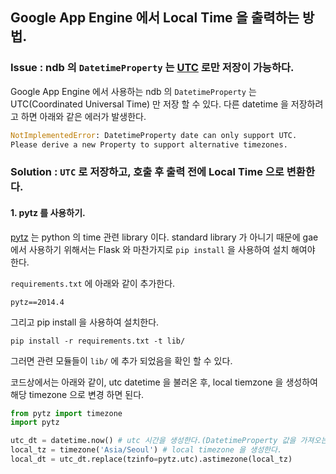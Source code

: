 ## Google App Engine 에서 Local Time 을 출력하는 방법.

### Issue : ndb 의 `DatetimeProperty` 는 [UTC](http://ko.wikipedia.org/wiki/%ED%98%91%EC%A0%95_%EC%84%B8%EA%B3%84%EC%8B%9C) 로만 저장이 가능하다.
Google App Engine 에서 사용하는 ndb 의 `DatetimeProperty` 는 UTC(Coordinated Universal Time) 만 저장 할 수 있다.
다른 datetime 을 저장하려고 하면 아래와 같은 에러가 발생한다.

```python
NotImplementedError: DatetimeProperty date can only support UTC.
Please derive a new Property to support alternative timezones.
```

### Solution : `UTC` 로 저장하고, 호출 후 출력 전에 Local Time 으로 변환한다.

#### 1. pytz 를 사용하기.
[pytz](http://pytz.sourceforge.net/) 는 python 의 time 관련 library 이다. standard library 가 아니기 때문에
gae 에서 사용하기 위해서는 Flask 와 마찬가지로 `pip install` 을 사용하여 설치 해여야 한다.

`requirements.txt` 에 아래와 같이 추가한다.

```
pytz==2014.4
```

그리고 pip install 을 사용하여 설치한다.

```shell
pip install -r requirements.txt -t lib/
```

그러면 관련 모듈들이 `lib/` 에 추가 되었음을 확인 할 수 있다.

코드상에서는 아래와 같이, utc datetime 을 불러온 후, local tiemzone 을 생성하여 해당 timezone 으로
변경 하면 된다.

```python
from pytz import timezone
import pytz

utc_dt = datetime.now() # utc 시간을 생성한다.(DatetimeProperty 값을 가져오는 부분.)
local_tz = timezone('Asia/Seoul') # local timezone 을 생성한다.
local_dt = utc_dt.replace(tzinfo=pytz.utc).astimezone(local_tz)
```
